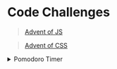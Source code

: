 # Code Challenges

> [Advent of JS](https://www.adventofjs.com/)

> [Advent of CSS](https://www.adventofcss.com/)

<details> 
<summary>Pomodoro Timer</summary>
  [Repo](/1_Pomodoro)
</details>
